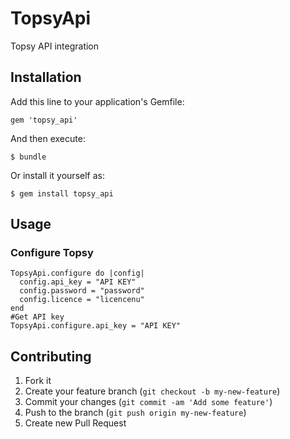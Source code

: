 # TopsyApi

Topsy API integration

## Installation

Add this line to your application's Gemfile:

    gem 'topsy_api'

And then execute:

    $ bundle

Or install it yourself as:

    $ gem install topsy_api

## Usage

### Configure Topsy
    TopsyApi.configure do |config|
      config.api_key = "API KEY"
      config.password = "password"
      config.licence = "licencenu"
    end
    #Get API key
    TopsyApi.configure.api_key = "API KEY"


## Contributing

1. Fork it
2. Create your feature branch (`git checkout -b my-new-feature`)
3. Commit your changes (`git commit -am 'Add some feature'`)
4. Push to the branch (`git push origin my-new-feature`)
5. Create new Pull Request
